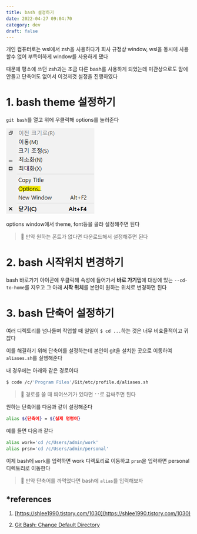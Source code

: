 ```yaml
---
title: bash 설정하기
date: 2022-04-27 09:04:70
category: dev
draft: false
---
```


개인 컴퓨터로는 wsl에서 zsh을 사용하다가 회사 규정상 window, wsl을 동시에 사용 할수 없어 부득이하게 window를 사용하게 됐다

때문에 평소에 쓰던 zsh과는 조금 다른 bash를 사용하게 되었는데 미관상으로도 맘에 안들고 단축어도 없어서 이것저것 설정을 진행하였다

# 1. bash theme 설정하기

`git bash`를 열고 위에 우클릭해 options를 눌러준다

![bash_options_image](https://raw.githubusercontent.com/Alpaca92/alpaca92.github.io/master/content/blog/dev/images/bash_options.png)

options window에서 theme, font등을 골라 설정해주면 된다

> 📌 만약 원하는 폰트가 없다면 다운로드해서 설정해주면 된다

# 2. bash 시작위치 변경하기

bash 바로가기 아이콘에 우클릭해 속성에 들어가서 **바로 가기**탭에 대상에 있는 `--cd-to-home`를 지우고 그 아래 **시작 위치**를 본인이 원하는 위치로 변경하면 된다

# 3. bash 단축어 설정하기

여러 디렉토리를 넘나들며 작업할 때 일일이 `$ cd ...`하는 것은 너무 비효율적이고 귀찮다

이를 해결하기 위해 단축어를 설정하는데 본인이 git을 설치한 곳으로 이동하여 `aliases.sh`를 실행해준다

내 경우에는 아래와 같은 경로이다

```sh
$ code /c/'Program Files'/Git/etc/profile.d/aliases.sh
```

> 📌 경로를 쓸 때 띄어쓰기가 있다면 `''`로 감싸주면 된다

원하는 단축어를 다음과 같이 설정해준다

```sh
alias ${단축어} = ${실제 명령어}
```

예를 들면 다음과 같다

```sh
alias work='cd /c/Users/admin/work'
alias prsn='cd /c/Users/admin/personal'
```

이제 bash에 `work`를 입력하면 work 디렉토리로 이동하고 `prsn`을 입력하면 personal 디렉토리로 이동한다

> 📌 만약 단축어를 까먹었다면 bash에 `alias`를 입력해보자

## \*references

1. [https://shlee1990.tistory.com/1030](https://shlee1990.tistory.com/1030)

2. [Git Bash: Change Default Directory](https://www.shellhacks.com/git-bash-change-default-directory/)
